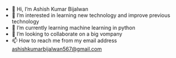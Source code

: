 - 👋 Hi, I’m Ashish Kumar Bijalwan
- 👀 I’m interested in learning new technology and improve previous technology
- 🌱 I’m currently learning machine learning in python
- 💞️ I’m looking to collaborate on a big vompany
- 📫 How to reach me from my email address ashishkumarbijalwan567@gmail.com
